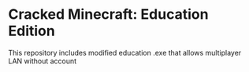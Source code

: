 # Cracked Minecraft: Education Edition 

This repository includes modified education .exe that allows multiplayer LAN without account
